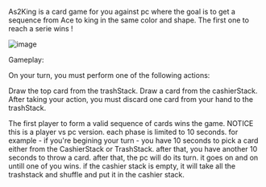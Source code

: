 As2King is a card game for you against pc where the goal is to get a sequence from Ace to king in the same color and shape.
The first one to reach a serie wins !


![image](https://github.com/yuvch98/Card-Game-As2King/assets/109518434/53c3fafb-667a-44f1-af36-78828fce8145)


Gameplay:

On your turn, you must perform one of the following actions:

Draw the top card from the trashStack.
Draw a card from the cashierStack.
After taking your action, you must discard one card from your hand to the trashStack.

The first player to form a valid sequence of cards wins the game.
NOTICE
this is a player vs pc version.
each phase is limited to 10 seconds.
for example - if you're begining your turn - you have 10 seconds to pick a card either from the CashierStack or TrashStack.
after that, you have another 10 seconds to throw a card.
after that, the pc will do its turn. it goes on and on untill one of you wins.
if the cashier stack is empty, it will take all the trashstack and shuffle and put it in the cashier stack.
